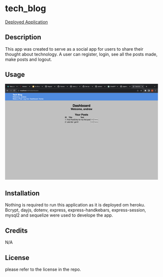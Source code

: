 # tech_blog
[Deployed Application](https://fast-mountain-02352-8fa18822945e.herokuapp.com/)
## Description
This app was created to serve as a social app for users to share their thought about technology. A user can register, login, see all the posts made, make posts and logout.
## Usage
![Alt Text](./public/images/screenshot%201.png)
## Installation
Nothing is required to run this application as it is deployed om heroku. Bcrypt, dayjs, dotenv, express, express-handkebars, express-session, mysql2 and sequelize were used to develope the app.
## Credits
N/A
## License
please refer to the license in the repo.